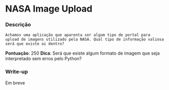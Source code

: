 # NASA Image Upload

### Descrição
```
Achamos uma aplicação que aparenta ser algum tipo de portal para upload de imagens utilizado pela NASA. Qual tipo de informação valiosa será que existe ai dentro?
```
**Pontuação**: 250
**Dica**: Será que existe algum formato de imagem que seja interpretado sem erros pelo Python?

### Write-up
Em breve